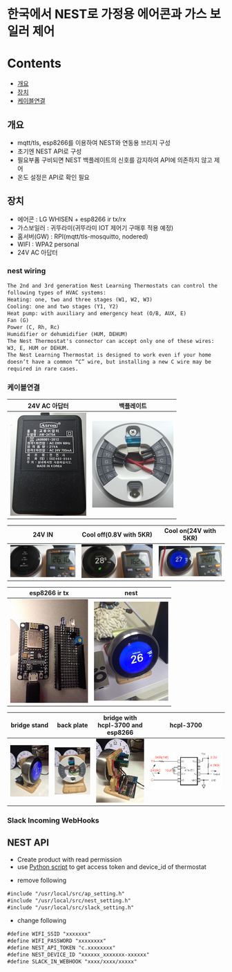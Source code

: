한국에서 NEST로 가정용 에어콘과 가스 보일러 제어
======================================

# Contents
- [개요](#개요)
- [장치](#장치)
- [케이블연결](#케이블연결)


## 개요
* mqtt/tls, esp8266를 이용하여 NEST와 연동용 브리지 구성
* 초기엔 NEST API로 구성
* 필요부품 구비되면 NEST 백플레이트의 신호를 감지하여 API에 의존하지 않고 제어
* 온도 설정은 API로 확인 필요

## 장치
* 에어콘 : LG WHISEN + esp8266 ir tx/rx
* 가스보일러 : 귀뚜라미(귀뚜라미 IOT 제어기 구매후 적용 예정)
* 홈서버(GW) : RPI(mqtt/tls-mosquitto, nodered)
* WIFI : WPA2 personal
* 24V AC 아답터

### nest wiring
```
The 2nd and 3rd generation Nest Learning Thermostats can control the following types of HVAC systems:
Heating: one, two and three stages (W1, W2, W3)
Cooling: one and two stages (Y1, Y2)
Heat pump: with auxiliary and emergency heat (O/B, AUX, E)
Fan (G)
Power (C, Rh, Rc)
Humidifier or dehumidifier (HUM, DEHUM)
The Nest Thermostat's connector can accept only one of these wires: W3, E, HUM or DEHUM.
The Nest Learning Thermostat is designed to work even if your home doesn’t have a common “C” wire, but installing a new C wire may be required in rare cases.
```

### 케이블연결
24V AC 아답터 | 백플레이트 
------------|----------
![image](./pics/01-ac24v.jpg) | ![image](./pics/02-backplate.jpg) 

 24V IN | Cool off(0.8V with 5KR) | Cool on(24V with 5KR)
--------|----------|---------
![image](./pics/03-24vacin.jpg) | ![image](./pics/04-cooloff.jpg) | ![image](./pics/05-coolon.jpg)

esp8266 ir tx | nest
------------|----------
![image](./pics/06-irdriver.jpg) | ![image](./pics/07-nest.jpg)

 bridge stand | back plate | bridge with hcpl-3700 and esp8266 | hcpl-3700
--------|----------|---------|---------
![image](./pics/08-stand.jpg) | ![image](./pics/09-backplate.jpg) | ![image](./pics/10-bridge.jpg) | ![image](./pics/11-hcpl-3700.png)


### Slack Incoming WebHooks

## NEST API
* Create product with read permission
* use [Python script](https://github.com/chaeplin/nest-in-korea/blob/master/get_access_token/get_access_token.py) to get access token and device_id of thermostat
- remove following
```
#include "/usr/local/src/ap_setting.h"
#include "/usr/local/src/nest_setting.h"
#include "/usr/local/src/slack_setting.h"
```

- change following
```
#define WIFI_SSID "xxxxxxx"
#define WIFI_PASSWORD "xxxxxxxx"
#define NEST_API_TOKEN "c.xxxxxxxx"
#define NEST_DEVICE_ID "xxxxxx_xxxxxxx-xxxxxx"
#define SLACK_IN_WEBHOOK "xxxx/xxxx/xxxxx"
```

